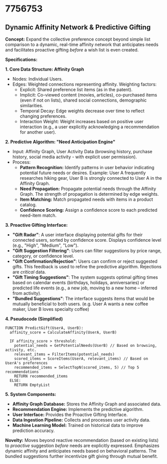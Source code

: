 # 7756753

## Dynamic Affinity Network & Predictive Gifting

**Concept:** Expand the collective preference concept beyond simple list comparison to a dynamic, real-time affinity network that anticipates needs and facilitates proactive gifting *before* a wish list is even created.

**Specifications:**

**1. Core Data Structure: Affinity Graph**

*   Nodes: Individual Users.
*   Edges: Weighted connections representing affinity.  Weighting factors:
    *   Explicit: Shared preference list items (as in the patent).
    *   Implicit: Co-viewed content (movies, articles), co-purchased items (even if not on lists), shared social connections, demographic similarities.
    *   Temporal Decay: Edge weights decrease over time to reflect changing preferences.
    *   Interaction Weight:  Weight increases based on positive user interaction (e.g., a user explicitly acknowledging a recommendation for another user).

**2. Predictive Algorithm:  "Need Anticipation Engine"**

*   Input: Affinity Graph, User Activity Data (browsing history, purchase history, social media activity - with explicit user permission).
*   Process:
    *   **Pattern Recognition:** Identify patterns in user behavior indicating potential future needs or desires. Example: User A frequently researches hiking gear, User B is strongly connected to User A in the Affinity Graph.
    *   **Need Propagation:**  Propagate potential needs through the Affinity Graph.  The strength of propagation is determined by edge weights.
    *   **Item Matching:** Match propagated needs with items in a product catalog.
    *   **Confidence Scoring:** Assign a confidence score to each predicted need-item match.

**3. Proactive Gifting Interface:**

*   **"Gift Radar"**: A user interface displaying potential gifts for their connected users, sorted by confidence score.  Displays confidence level (e.g., "High", "Medium", "Low").
*   **"Gift Suggestion Filtering"**:  Users can filter suggestions by price range, category, or confidence level.
*   **"Gift Confirmation/Rejection"**: Users can confirm or reject suggested gifts. This feedback is used to refine the predictive algorithm.  Rejections are *critical* data.
*   **"Gift Timing Suggestions"**: The system suggests optimal gifting times based on calendar events (birthdays, holidays, anniversaries) or predicted life events (e.g., a new job, moving to a new home – inferred from activity).
*    **"Bundled Suggestions"**: The interface suggests items that would be mutually beneficial to both users. (e.g. User A wants a new coffee maker, User B loves specialty coffee)

**4.  Pseudocode (Simplified)**

```
FUNCTION PredictGift(UserA, UserB):
  affinity_score = CalculateAffinity(UserA, UserB)

  IF affinity_score > threshold:
    potential_needs = GetPotentialNeeds(UserB) // Based on browsing, activity, etc.
    relevant_items = FilterItems(potential_needs)
    scored_items = ScoreItems(UserA, relevant_items) // Based on UserA's preferences
    recommended_items = SelectTopN(scored_items, 5) // Top 5 recommendations
    RETURN recommended_items
  ELSE:
    RETURN EmptyList
```

**5. System Components:**

*   **Affinity Graph Database:** Stores the Affinity Graph and associated data.
*   **Recommendation Engine:** Implements the predictive algorithm.
*   **User Interface:** Provides the Proactive Gifting Interface.
*   **Data Ingestion Pipeline:** Collects and processes user activity data.
*   **Machine Learning Model:** Trained on historical data to improve prediction accuracy.

**Novelty:**  Moves beyond reactive recommendation (based on existing lists) to *proactive* suggestion *before* needs are explicitly expressed.  Emphasizes dynamic affinity and anticipates needs based on behavioral patterns. The bundled suggestions further incentivize gift giving through mutual benefit.
